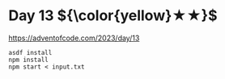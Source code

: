 # Day 13 ${\color{yellow}★★}$

https://adventofcode.com/2023/day/13

```
asdf install
npm install
npm start < input.txt
```
